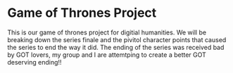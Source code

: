 # Game of Thrones Project

This is our game of thrones project for digitial humanities. We will be breaking down the series finale and the pivitol character points that caused the series to end the way it did. The ending of the series was received bad by GOT lovers, my group and I are attemtping to create a better GOT deserving ending!!


